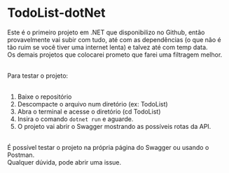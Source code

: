# TodoList-dotNet

Este é o primeiro projeto em .NET que disponibilizo no Github, então provavelmente vai subir com tudo, até com as dependências (o que não é tão ruim se você tiver uma internet lenta) e talvez até com temp data.<br>
Os demais projetos que colocarei prometo que farei uma filtragem melhor.<br><br>

Para testar o projeto:<br><br>

1. Baixe o repositório<br>
2. Descompacte o arquivo num diretório (ex: TodoList)<br>
3. Abra o terminal e acesse o diretório (cd TodoList)<br>
4. Insira o comando `dotnet run` e aguarde.<br>
5. O projeto vai abrir o Swagger mostrando as possíveis rotas da API.<br><br>

É possível testar o projeto na própria página do Swagger ou usando o Postman.<br>
Qualquer dúvida, pode abrir uma issue.
